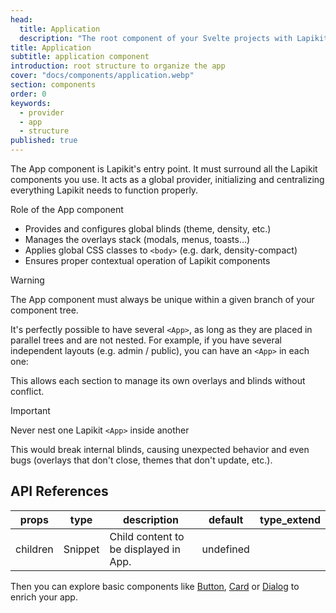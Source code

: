 ```yaml
---
head:
  title: Application
  description: "The root component of your Svelte projects with Lapikit. The ideal basis for structuring your app with logic and clarity."
title: Application
subtitle: application component
introduction: root structure to organize the app
cover: "docs/components/application.webp"
section: components
order: 0
keywords:
  - provider
  - app
  - structure
published: true
---
```


<script>
    import { Sandbox, CommandLine } from '$lib/components/index.js';
    // components
    import ApplicationBase from "$lib/components/docs/application/application-base.svelte?raw";
    import ApplicationForbidden from "$lib/components/docs/application/application-forbidden.svelte?raw";

    // command line
    const commandInstall = [
        {pkg: "npm", command: "npm i -D lapikit"},
        {pkg: "yarn", command: "yarn add -D lapikit"}
    ];
</script>

The App component is Lapikit's entry point. It must surround all the Lapikit components you use. It acts as a global provider, initializing and centralizing everything Lapikit needs to function properly.

Role of the App component

- Provides and configures global blinds (theme, density, etc.)
- Manages the overlays stack (modals, menus, toasts...)
- Applies global CSS classes to `<body>` (e.g. dark, density-compact)
- Ensures proper contextual operation of Lapikit components

> [!WARNING]
> The App component must always be unique within a given branch of your component tree.

<Sandbox name="application-base-sandbox" code={ApplicationBase}/>

It's perfectly possible to have several `<App>`, as long as they are placed in parallel trees and are not nested.
For example, if you have several independent layouts (e.g. admin / public), you can have an `<App>` in each one:

This allows each section to manage its own overlays and blinds without conflict.

> [!IMPORTANT]
> Never nest one Lapikit `<App>` inside another

This would break internal blinds, causing unexpected behavior and even bugs (overlays that don't close, themes that don't update, etc.).

<Sandbox name="application-forbidden-sandbox" code={ApplicationForbidden}/>

## API References

| props    | type    | description                           | default   | type_extend |
| -------- | ------- | ------------------------------------- | --------- | ----------- |
| children | Snippet | Child content to be displayed in App. | undefined |             |

Then you can explore basic components like [Button](/docs/components/button), [Card](/docs/components/card) or [Dialog](/docs/components/dialog) to enrich your app.

